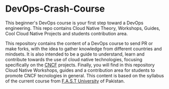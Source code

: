 # DevOps-Crash-Course
This beginner's DevOps course is your first step toward a DevOps engineering. This repo contains Cloud Native Theory, Workshops, Guides, Cool Cloud Native Projects and students contribution area.

This repository contains the content of a DevOps course to send PR or make forks, with the idea to gather knowledge from different countries and mindsets. It is also intended to be a guide to understand, learn and contribute towards the use of cloud native technologies, focusing specifically on the [CNCF](https://landscape.cncf.io/) projects. Finally, you will find in this repository Cloud Native Workshops, guides and a contribution area for students to promote CNCF tecnologies in general. This content is based on the syllabus of the current course from [F.A.S.T University](https://www.nu.edu.pk/) of Pakistan.
